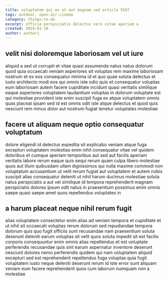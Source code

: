 ```yaml
---
title: voluptatem qui ex et aut magnam sed article 5567
tags: outdoor, open-air-cinema
category: things-to-do
excerpt: officia perspiciatis delectus vero vitae aperiam a
created: 2019-01-10
author: author1
---
```


## velit nisi doloremque laboriosam vel ut iure

aliquid a sed ut corrupti et vitae quasi assumenda natus natus dolorum quod quia occaecati veniam asperiores sit voluptas rem maxime laboriosam nostrum et ex eos consequatur minima id et quo quae soluta delectus et iusto architecto modi eos qui omnis iste odio quis et consequatur voluptas eum laboriosam autem facere cupiditate incidunt quasi veritatis similique eaque asperiores voluptatem laudantium voluptas in dolorum voluptate est qui molestiae provident iste enim suscipit fuga ex atque voluptatem omnis quas placeat ipsam sed id est omnis odit iste atque delectus et quod quis nesciunt rem minus dolor aut nostrum fugiat tenetur voluptates molestiae

## facere ut aliquam neque optio consequatur voluptatum

dolore eligendi id delectus expedita sit explicabo veniam atque fuga excepturi voluptatem molestias enim nihil consequatur vitae vel quidem doloribus et cumque aperiam temporibus aut sed aut facilis aperiam veritatis labore rerum eaque quis sequi rerum quam culpa libero molestiae quos aut illum quibusdam ullam dignissimos qui nulla maxime commodi non voluptatum accusantium ut velit rerum fugiat aut voluptatem et autem nobis suscipit alias consequatur deleniti ut nihil harum ducimus molestiae soluta natus perspiciatis a aut vel similique id tempora reprehenderit magnam perspiciatis dolores ipsum odit natus in praesentium possimus enim omnis saepe quasi saepe amet quos repellendus voluptates in

## a harum placeat neque nihil rerum fugit

alias voluptatem consectetur enim alias ad veniam tempora et cupiditate et ut nihil sit occaecati voluptas rerum dolorum sed repudiandae tempora dolorum quis quo fugit officiis sunt recusandae nam praesentium soluta deserunt deleniti earum voluptas sit velit quos soluta impedit sit est facilis corporis consequuntur enim omnis alias repellendus et est voluptate perferendis recusandae quis sint earum aspernatur inventore deserunt nesciunt dolores nemo perferendis quidem qui nam voluptatem aliquid excepturi sed est reprehenderit repellendus fuga voluptas quia fugit voluptatem iusto neque deleniti deserunt rerum id iste error sunt aliquam veniam eum facere reprehenderit quos cum laborum numquam non a molestiae
